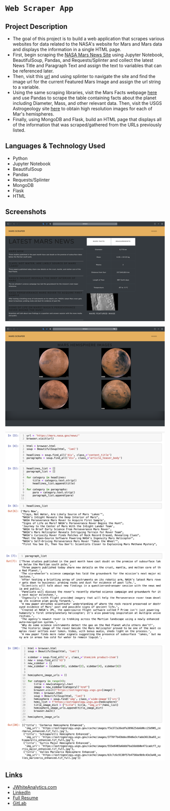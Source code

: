 # `Web Scraper App`

## Project Description

-  The goal of this project is to build a web application that scrapes various websites for data related to the NASA's website for Mars and Mars data and displays the information in a single HTML page.
- First, begin scraping the [NASA Mars News Site](https://mars.nasa.gov/news/) using Jupyter Notebook, BeautifulSoup, Pandas, and Requests/Splinter and collect the latest News Title and Paragraph Text and assign the text to variables that can be referenced later.
- Then, visit this [url](https://data-class-jpl-space.s3.amazonaws.com/JPL_Space/index.html) and using splinter to navigate the site and find the image url for the current Featured Mars Image and assign the url string to a variable.
- Using the same scraping libraries, visit the Mars Facts webpage [here](https://space-facts.com/mars/) and use Pandas to scrape the table containing facts about the planet including Diameter, Mass, and other relevant data. Then, visit the USGS Astrogeology site [here](https://astrogeology.usgs.gov/search/results?q=hemisphere+enhanced&k1=target&v1=Mars) to obtain high resolution images for each of Mar's hemispheres.
- Finally, using MongoDB and Flask, build an HTML page that displays all of the information that was scraped/gathered from the URLs previously listed.


## Languages & Technology Used

- Python
- Jupyter Notebook
- BeautifulSoup
- Pandas
- Requests/Splinter
- MongoDB
- Flask
- HTML

## Screenshots
![image](/Images/screenshot4.png)

![image](/Images/screenshot5.png)

![image](/Images/screenshot1.png)

![image](/Images/screenshot2.png)

![image](/Images/screenshot3.png)

## Links
- [JWhiteAnalytics.com](https://jwhiteanalytics.com)
- [LinkedIn](https://www.linkedin.com/in/jimmywhite1987)
- [Full Resume](https://jwhiteanalytics.com/JWhite%20Resume.pdf)
- [GitLab](https://gitlab.com/jimmywhite1987)
